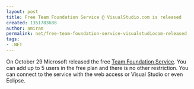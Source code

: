 ```yaml
---
layout: post
title: Free Team Foundation Service @ VisualStudio.com is released
created: 1351783688
author: amiram
permalink: net/free-team-foundation-service-visualstudiocom-released
tags:
- .NET
---
```

<p>On October 29 Microsoft released the free <a href="http://tfs.visualstudio.com/" target="_blank">Team Foundation Service</a>. You can add up to 5 users in the free plan and there is no other restriction. You can connect to the service with the web access or Visual Studio or even Eclipse.</p>
